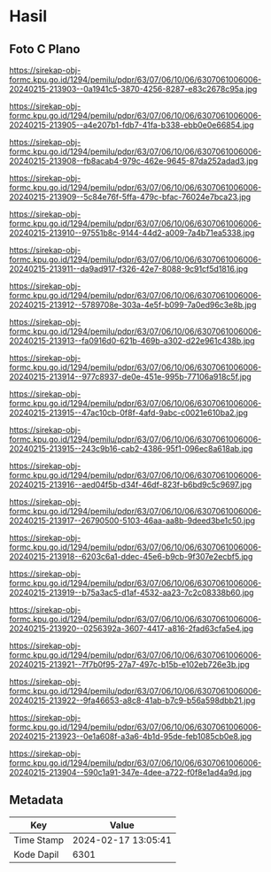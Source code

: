 # Hasil

## Foto C Plano

https://sirekap-obj-formc.kpu.go.id/1294/pemilu/pdpr/63/07/06/10/06/6307061006006-20240215-213903--0a1941c5-3870-4256-8287-e83c2678c95a.jpg

https://sirekap-obj-formc.kpu.go.id/1294/pemilu/pdpr/63/07/06/10/06/6307061006006-20240215-213905--a4e207b1-fdb7-41fa-b338-ebb0e0e66854.jpg

https://sirekap-obj-formc.kpu.go.id/1294/pemilu/pdpr/63/07/06/10/06/6307061006006-20240215-213908--fb8acab4-979c-462e-9645-87da252adad3.jpg

https://sirekap-obj-formc.kpu.go.id/1294/pemilu/pdpr/63/07/06/10/06/6307061006006-20240215-213909--5c84e76f-5ffa-479c-bfac-76024e7bca23.jpg

https://sirekap-obj-formc.kpu.go.id/1294/pemilu/pdpr/63/07/06/10/06/6307061006006-20240215-213910--97551b8c-9144-44d2-a009-7a4b71ea5338.jpg

https://sirekap-obj-formc.kpu.go.id/1294/pemilu/pdpr/63/07/06/10/06/6307061006006-20240215-213911--da9ad917-f326-42e7-8088-9c91cf5d1816.jpg

https://sirekap-obj-formc.kpu.go.id/1294/pemilu/pdpr/63/07/06/10/06/6307061006006-20240215-213912--5789708e-303a-4e5f-b099-7a0ed96c3e8b.jpg

https://sirekap-obj-formc.kpu.go.id/1294/pemilu/pdpr/63/07/06/10/06/6307061006006-20240215-213913--fa0916d0-621b-469b-a302-d22e961c438b.jpg

https://sirekap-obj-formc.kpu.go.id/1294/pemilu/pdpr/63/07/06/10/06/6307061006006-20240215-213914--977c8937-de0e-451e-995b-77106a918c5f.jpg

https://sirekap-obj-formc.kpu.go.id/1294/pemilu/pdpr/63/07/06/10/06/6307061006006-20240215-213915--47ac10cb-0f8f-4afd-9abc-c0021e610ba2.jpg

https://sirekap-obj-formc.kpu.go.id/1294/pemilu/pdpr/63/07/06/10/06/6307061006006-20240215-213915--243c9b16-cab2-4386-95f1-096ec8a618ab.jpg

https://sirekap-obj-formc.kpu.go.id/1294/pemilu/pdpr/63/07/06/10/06/6307061006006-20240215-213916--aed04f5b-d34f-46df-823f-b6bd9c5c9697.jpg

https://sirekap-obj-formc.kpu.go.id/1294/pemilu/pdpr/63/07/06/10/06/6307061006006-20240215-213917--26790500-5103-46aa-aa8b-9deed3be1c50.jpg

https://sirekap-obj-formc.kpu.go.id/1294/pemilu/pdpr/63/07/06/10/06/6307061006006-20240215-213918--6203c6a1-ddec-45e6-b9cb-9f307e2ecbf5.jpg

https://sirekap-obj-formc.kpu.go.id/1294/pemilu/pdpr/63/07/06/10/06/6307061006006-20240215-213919--b75a3ac5-d1af-4532-aa23-7c2c08338b60.jpg

https://sirekap-obj-formc.kpu.go.id/1294/pemilu/pdpr/63/07/06/10/06/6307061006006-20240215-213920--0256392a-3607-4417-a816-2fad63cfa5e4.jpg

https://sirekap-obj-formc.kpu.go.id/1294/pemilu/pdpr/63/07/06/10/06/6307061006006-20240215-213921--7f7b0f95-27a7-497c-b15b-e102eb726e3b.jpg

https://sirekap-obj-formc.kpu.go.id/1294/pemilu/pdpr/63/07/06/10/06/6307061006006-20240215-213922--9fa46653-a8c8-41ab-b7c9-b56a598dbb21.jpg

https://sirekap-obj-formc.kpu.go.id/1294/pemilu/pdpr/63/07/06/10/06/6307061006006-20240215-213923--0e1a608f-a3a6-4b1d-95de-feb1085cb0e8.jpg

https://sirekap-obj-formc.kpu.go.id/1294/pemilu/pdpr/63/07/06/10/06/6307061006006-20240215-213904--590c1a91-347e-4dee-a722-f0f8e1ad4a9d.jpg


## Metadata

| Key        | Value               |
| ---------- | ------------------- |
| Time Stamp | 2024-02-17 13:05:41 |
| Kode Dapil | 6301                |



